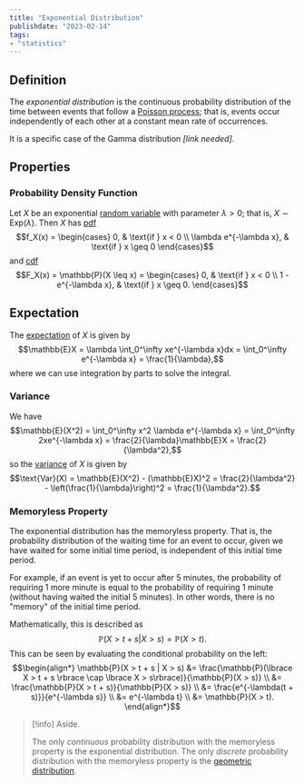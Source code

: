 ```yaml
---
title: "Exponential Distribution"
publishdate: "2023-02-14"
tags:
- "statistics"
---
```


## Definition
The *exponential distribution* is the continuous probability distribution of the time between events that follow a [Poisson process](statistics/poisson-distribution.md); that is, events occur independently of each other at a constant mean rate of occurrences.

It is a specific case of the Gamma distribution *\[link needed\]*.

## Properties
### Probability Density Function
Let $X$ be an exponential [random variable](statistics/random-variable.md) with parameter $\lambda > 0$; that is, $X \sim \text{Exp}(\lambda)$. Then $X$ has [pdf](statistics/probability-density-function.md)
$$f_X(x) = \begin{cases}
0, & \text{if } x < 0 \\
\lambda e^{-\lambda x}, & \text{if } x \geq 0
\end{cases}$$
and [cdf](statistics/cumulative-distribution-function.md)
$$F_X(x) = \mathbb{P}(X \leq x) = \begin{cases}
0, & \text{if } x < 0 \\
1 - e^{-\lambda x}, & \text{if } x \geq 0.
\end{cases}$$

## Expectation
The [expectation](statistics/expectation.md) of $X$ is given by
$$\mathbb{E}X = \lambda \int_0^\infty xe^{-\lambda x}dx = \int_0^\infty e^{-\lambda x} = \frac{1}{\lambda},$$
where we can use integration by parts to solve the integral.

### Variance
We have
$$\mathbb{E}(X^2) = \int_0^\infty x^2 \lambda e^{-\lambda x} = \int_0^\infty 2xe^{-\lambda x} = \frac{2}{\lambda}\mathbb{E}X = \frac{2}{\lambda^2},$$
so the [variance](statistics/variance.md) of $X$ is given by
$$\text{Var}(X) = \mathbb{E}(X^2) - (\mathbb{E}X)^2 = \frac{2}{\lambda^2} - \left(\frac{1}{\lambda}\right)^2 = \frac{1}{\lambda^2}.$$

### Memoryless Property
The exponential distribution has the memoryless property. That is, the probability distribution of the waiting time for an event to occur, given we have waited for some initial time period, is independent of this initial time period.

For example, if an event is yet to occur after 5 minutes, the probability of requiring 1 more minute is equal to the probability of requiring 1 minute (without having waited the initial 5 minutes). In other words, there is no "memory" of the initial time period.

Mathematically, this is described as
$$\mathbb{P}(X > t + s | X > s) = \mathbb{P}(X > t).$$
This can be seen by evaluating the conditional probability on the left:
$$\begin{align*}
\mathbb{P}(X > t + s | X > s) &= \frac{\mathbb{P}(\lbrace X > t + s \rbrace \cap \lbrace X > s\rbrace)}{\mathbb{P}(X > s)} \\
&= \frac{\mathbb{P}(X > t + s)}{\mathbb{P}(X > s)} \\
&= \frac{e^{-\lambda(t + s)}}{e^{-\lambda s}} \\
&= e^{-\lambda t} \\
&= \mathbb{P}(X > t).
\end{align*}$$

> [!info] Aside.
> 
> The only *continuous* probability distribution with the memoryless property is the exponential distribution. The only *discrete* probability distribution with the memoryless property is the [geometric distribution](statistics/geometric-distribution.md).
